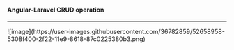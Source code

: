 <h4> Angular-Laravel CRUD operation </h4>
<hr>
![image](https://user-images.githubusercontent.com/36782859/52658958-5308f400-2f22-11e9-8618-87c0225380b3.png)

